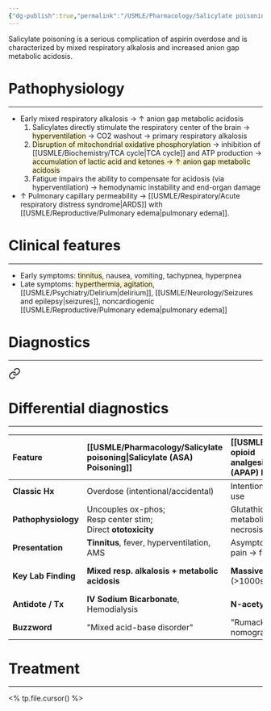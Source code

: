 ```yaml
---
{"dg-publish":true,"permalink":"/USMLE/Pharmacology/Salicylate poisoning/"}
---
```


Salicylate poisoning is a serious complication of aspirin overdose and is characterized by mixed respiratory alkalosis and increased anion gap metabolic acidosis.
# Pathophysiology
---
- Early mixed respiratory alkalosis → ↑ anion gap metabolic acidosis
	1. Salicylates directly stimulate the respiratory center of the brain → <span style="background:rgba(240, 200, 0, 0.2)">hyperventilation</span> → CO2 washout → primary respiratory alkalosis
	2. <span style="background:rgba(240, 200, 0, 0.2)">Disruption of mitochondrial oxidative phosphorylation</span> → inhibition of [[USMLE/Biochemistry/TCA cycle\|TCA cycle]] and ATP production → <span style="background:rgba(240, 200, 0, 0.2)">accumulation of lactic acid and ketones → ↑ anion gap metabolic acidosis</span> 
	3. Fatigue impairs the ability to compensate for acidosis (via hyperventilation) → hemodynamic instability and end-organ damage
- ↑ Pulmonary capillary permeability → [[USMLE/Respiratory/Acute respiratory distress syndrome\|ARDS]] with [[USMLE/Reproductive/Pulmonary edema\|pulmonary edema]].

# Clinical features
---
- Early symptoms: <span style="background:rgba(240, 200, 0, 0.2)">tinnitus</span>, nausea, vomiting, tachypnea, hyperpnea
- Late symptoms: <span style="background:rgba(240, 200, 0, 0.2)">hyperthermia, agitation</span>, [[USMLE/Psychiatry/Delirium\|delirium]], [[USMLE/Neurology/Seizures and epilepsy\|seizures]], noncardiogenic [[USMLE/Reproductive/Pulmonary edema\|pulmonary edema]]

# Diagnostics
---

<div class="transclusion internal-embed is-loaded"><a class="markdown-embed-link" href="/USMLE/Pharmacology/Acetaminophen poisoning/#differential-diagnostics" aria-label="Open link"><svg xmlns="http://www.w3.org/2000/svg" width="24" height="24" viewBox="0 0 24 24" fill="none" stroke="currentColor" stroke-width="2" stroke-linecap="round" stroke-linejoin="round" class="svg-icon lucide-link"><path d="M10 13a5 5 0 0 0 7.54.54l3-3a5 5 0 0 0-7.07-7.07l-1.72 1.71"></path><path d="M14 11a5 5 0 0 0-7.54-.54l-3 3a5 5 0 0 0 7.07 7.07l1.71-1.71"></path></svg></a><div class="markdown-embed">



# Differential diagnostics
---

| Feature             | [[USMLE/Pharmacology/Salicylate poisoning\|Salicylate (ASA) Poisoning]] | [[USMLE/Pharmacology/Non-opioid analgesics\|Acetaminophen]] (APAP) Poisoning           | [[USMLE/Pharmacology/Reye syndrome\|Reye Syndrome]]                                         |
| :------------------ | :--------------------------------------------------- | :------------------------------------------------------------------ | :-------------------------------------------------------- |
| **Classic Hx**      | Overdose (intentional/accidental)                    | Intentional OD; chronic EtOH use                                    | Child after viral illness + ASA use                       |
| **Pathophysiology** | Uncouples ox-phos; <br>Resp center stim;<br>Direct **ototoxicity**  | Glutathione depletion -> toxic metabolite (NAPQI) -> liver necrosis | Mitochondrial dysfunction -> fatty liver & encephalopathy |
| **Presentation**    | **Tinnitus**, fever, hyperventilation, AMS           | Asymptomatic initially -> RUQ pain -> fulminant liver failure       | Profuse vomiting, [[USMLE/Psychiatry/Delirium\|delirium]]/coma, **NO jaundice**      |
| **Key Lab Finding** | **Mixed resp. alkalosis + metabolic acidosis**       | **Massive AST/ALT elevation** (>1000s)                              | **[[USMLE/Biochemistry/Hyperammonemia\|Hyperammonemia]]**, elevated LFTs, [[USMLE/Endocrine/Hypoglycemia\|hypoglycemia]]   |
| **Antidote / Tx**   | **IV Sodium Bicarbonate**, Hemodialysis              | **N-acetylcysteine (NAC)**                                          | Supportive care (manage ICP, [[USMLE/Endocrine/Hypoglycemia\|hypoglycemia]])            |
| **Buzzword**        | "Mixed acid-base disorder"                           | "Rumack-Matthew nomogram"                                           | "Child + virus + aspirin"                                 |


</div></div>


# Treatment
---
<% tp.file.cursor() %>
